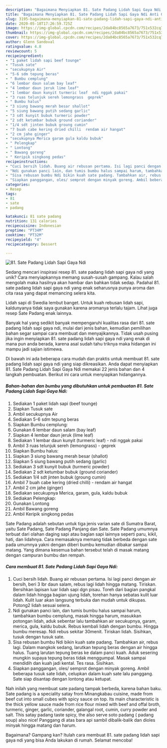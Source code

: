 ```yaml
---
description: "Bagaimana Menyiapkan 81. Sate Padang Lidah Sapi Gaya Ndi Anti Gagal"
title: "Bagaimana Menyiapkan 81. Sate Padang Lidah Sapi Gaya Ndi Anti Gagal"
slug: 3195-bagaimana-menyiapkan-81-sate-padang-lidah-sapi-gaya-ndi-anti-gagal
date: 2020-05-18T17:26:59.725Z
image: https://img-global.cpcdn.com/recipes/2da84bc8565a7673/751x532cq70/81-sate-padang-lidah-sapi-gaya-ndi-foto-resep-utama.jpg
thumbnail: https://img-global.cpcdn.com/recipes/2da84bc8565a7673/751x532cq70/81-sate-padang-lidah-sapi-gaya-ndi-foto-resep-utama.jpg
cover: https://img-global.cpcdn.com/recipes/2da84bc8565a7673/751x532cq70/81-sate-padang-lidah-sapi-gaya-ndi-foto-resep-utama.jpg
author: Glenn Sandoval
ratingvalue: 4.8
reviewcount: 5
recipeingredient:
- "1 paket lidah sapi beef tounge"
- "Tusuk sate"
- "secukupnya Air"
- "5-6 sdm tepung beras"
- " Bumbu cemplung"
- "6 lembar daun salam bay leaf"
- "4 lembar daun jeruk lime leaf"
- "1 lembar daun kunyit turmeric leaf  ndi nggak pakai"
- "3 ruas telunjuk sereh lemongrass  geprek"
- " Bumbu halus"
- "3 siung bawang merah besar shallot"
- "5 siung bawang putih sedang garlic"
- "3 sdt kunyit bubuk turmeric powder"
- "2 sdt ketumbar bubuk ground coriander"
- "1/4 sdt jinten bubuk groung cumin"
- "7 buah cabe kering dried chilli  rendam air hangat"
- "2 cm jahe ginger"
- "secukupnya Merica garam gula kaldu bubuk"
- " Pelengkap"
- " Lontong"
- " Bawang goreng"
- " Keripik singkong pedas"
recipeinstructions:
- "Cuci bersih lidah. Buang air rebusan pertama. Isi lagi panci dengan air bersih, beri 3 lbr daun salam, rebus lagi lidah hingga matang. Tiriskan. Bersihkan lapisan luar lidah sapi dgn pisau. Toreh dari bagian pangkal dalam lidah hingga bagian ujung lidah, torehan hanya sebatas kulit luar lidah. Kulit luar akan langsung terbuka dan mudah untuk dikupas. Potong2 lidah sesuai selera."
- "Ndi gunakan panci lain, dan tumis bumbu halus sampai harum, tambahkan bumbu cemplung, masak hingga harum, masukkan potongan lidah, aduk sebentar lalu tambahkan air secukupnya, garam, merica, gula, kaldu bubuk. Rebus kembali lidah dengan bumbu. Hingga bumbu meresap. Ndi rebus sekitar 30menit. Tiriskan lidah. Sisihkan, tusuk dengan tusuk sate."
- "Sisa rebusan bumbu Ndi bikin kuah sate padang. Tambahkan air, rebus lagi. Dalam mangkok sedang, larutkan tepung beras dengan air hingga halus. Tuang larutan tepung beras ke dalam panci kuah. Aduk sesering mungkin supaya tepung beras tidak menggumpal. Masak sampai mendidih dan kuah jadi kental. Tes rasa. Sisihkan."
- "Siapkan panggangan, oles/ semprot dengan minyak goreng. Ambil beberapa tusuk sate lidah, celupkan dalam kuah sate lalu panggang. Sate siap disantap dengan lontong atau ketupat."
categories:
- Resep
tags:
- 81
- sate
- padang

katakunci: 81 sate padang 
nutrition: 131 calories
recipecuisine: Indonesian
preptime: "PT34M"
cooktime: "PT32M"
recipeyield: "4"
recipecategory: Dessert

---
```



![81. Sate Padang Lidah Sapi Gaya Ndi](https://img-global.cpcdn.com/recipes/2da84bc8565a7673/751x532cq70/81-sate-padang-lidah-sapi-gaya-ndi-foto-resep-utama.jpg)

Sedang mencari inspirasi resep 81. sate padang lidah sapi gaya ndi yang unik? Cara menyiapkannya memang susah-susah gampang. Kalau salah mengolah maka hasilnya akan hambar dan bahkan tidak sedap. Padahal 81. sate padang lidah sapi gaya ndi yang enak seharusnya punya aroma dan cita rasa yang dapat memancing selera kita.

Lidah sapi di Swedia lembut banget. Untuk kuah rebusan lidah sapi, kaldunyanya tidak saya gunakan karena aromanya terlalu tajam. Lihat juga resep Sate Padang enak lainnya.

Banyak hal yang sedikit banyak mempengaruhi kualitas rasa dari 81. sate padang lidah sapi gaya ndi, mulai dari jenis bahan, kemudian pemilihan bahan segar sampai cara membuat dan menyajikannya. Tidak usah pusing jika ingin menyiapkan 81. sate padang lidah sapi gaya ndi yang enak di mana pun anda berada, karena asal sudah tahu triknya maka hidangan ini mampu jadi sajian istimewa.


Di bawah ini ada beberapa cara mudah dan praktis untuk membuat 81. sate padang lidah sapi gaya ndi yang siap dikreasikan. Anda dapat menyiapkan 81. Sate Padang Lidah Sapi Gaya Ndi memakai 22 jenis bahan dan 4 langkah pembuatan. Berikut ini cara untuk menyiapkan hidangannya.

<!--inarticleads1-->

##### Bahan-bahan dan bumbu yang dibutuhkan untuk pembuatan 81. Sate Padang Lidah Sapi Gaya Ndi:

1. Sediakan 1 paket lidah sapi (beef tounge)
1. Siapkan Tusuk sate
1. Ambil secukupnya Air
1. Sediakan 5-6 sdm tepung beras
1. Siapkan  Bumbu cemplung:
1. Gunakan 6 lembar daun salam (bay leaf)
1. Siapkan 4 lembar daun jeruk (lime leaf)
1. Sediakan 1 lembar daun kunyit (turmeric leaf) - ndi nggak pakai
1. Ambil 3 ruas telunjuk sereh (lemongrass) - geprek
1. Siapkan  Bumbu halus:
1. Siapkan 3 siung bawang merah besar (shallot)
1. Siapkan 5 siung bawang putih sedang (garlic)
1. Sediakan 3 sdt kunyit bubuk (turmeric powder)
1. Sediakan 2 sdt ketumbar bubuk (ground coriander)
1. Sediakan 1/4 sdt jinten bubuk (groung cumin)
1. Ambil 7 buah cabe kering (dried chilli) - rendam air hangat
1. Ambil 2 cm jahe (ginger)
1. Sediakan secukupnya Merica, garam, gula, kaldu bubuk
1. Sediakan  Pelengkap:
1. Gunakan  Lontong
1. Ambil  Bawang goreng
1. Ambil  Keripik singkong pedas


Sate Padang adalah sebutan untuk tiga jenis varian sate di Sumatra Barat, yaitu Sate Padang, Sate Padang Panjang dan Sate. Sate Padang umumnya terbuat dari olahan daging sapi atau bagian sapi lainnya seperti paru, kikil, hati, dan lidahnya. Cara memasaknya memang tidak berbeda dengan sate pada umumnya yakni dengan diberi bumbu kemudian dibakar sampai matang. Yang dimana kesemua bahan tersebut telah di masak matang dengan campuran bumbu dan rempah. 

<!--inarticleads2-->

##### Cara membuat 81. Sate Padang Lidah Sapi Gaya Ndi:

1. Cuci bersih lidah. Buang air rebusan pertama. Isi lagi panci dengan air bersih, beri 3 lbr daun salam, rebus lagi lidah hingga matang. Tiriskan. Bersihkan lapisan luar lidah sapi dgn pisau. Toreh dari bagian pangkal dalam lidah hingga bagian ujung lidah, torehan hanya sebatas kulit luar lidah. Kulit luar akan langsung terbuka dan mudah untuk dikupas. Potong2 lidah sesuai selera.
1. Ndi gunakan panci lain, dan tumis bumbu halus sampai harum, tambahkan bumbu cemplung, masak hingga harum, masukkan potongan lidah, aduk sebentar lalu tambahkan air secukupnya, garam, merica, gula, kaldu bubuk. Rebus kembali lidah dengan bumbu. Hingga bumbu meresap. Ndi rebus sekitar 30menit. Tiriskan lidah. Sisihkan, tusuk dengan tusuk sate.
1. Sisa rebusan bumbu Ndi bikin kuah sate padang. Tambahkan air, rebus lagi. Dalam mangkok sedang, larutkan tepung beras dengan air hingga halus. Tuang larutan tepung beras ke dalam panci kuah. Aduk sesering mungkin supaya tepung beras tidak menggumpal. Masak sampai mendidih dan kuah jadi kental. Tes rasa. Sisihkan.
1. Siapkan panggangan, oles/ semprot dengan minyak goreng. Ambil beberapa tusuk sate lidah, celupkan dalam kuah sate lalu panggang. Sate siap disantap dengan lontong atau ketupat.


Nah inilah yang membuat sate padang tampak berbeda, karena bahan baku. Sate padang is a speciality satay from Minangkabau cuisine, made from beef cut into small cubes with spicy sauce on top. Its main characteristic is the thick yellow sauce made from rice flour mixed with beef and offal broth, turmeric, ginger, garlic, coriander, galangal root, cumin, curry powder and salt. This satay padang taste spicy, the also serve soto padang ( padang soup) also nice! Panggang di atas bara api sambil dibalik-balik dan dioles minyak hingga matang dan harum. 

Bagaimana? Gampang kan? Itulah cara membuat 81. sate padang lidah sapi gaya ndi yang bisa Anda lakukan di rumah. Selamat mencoba!
